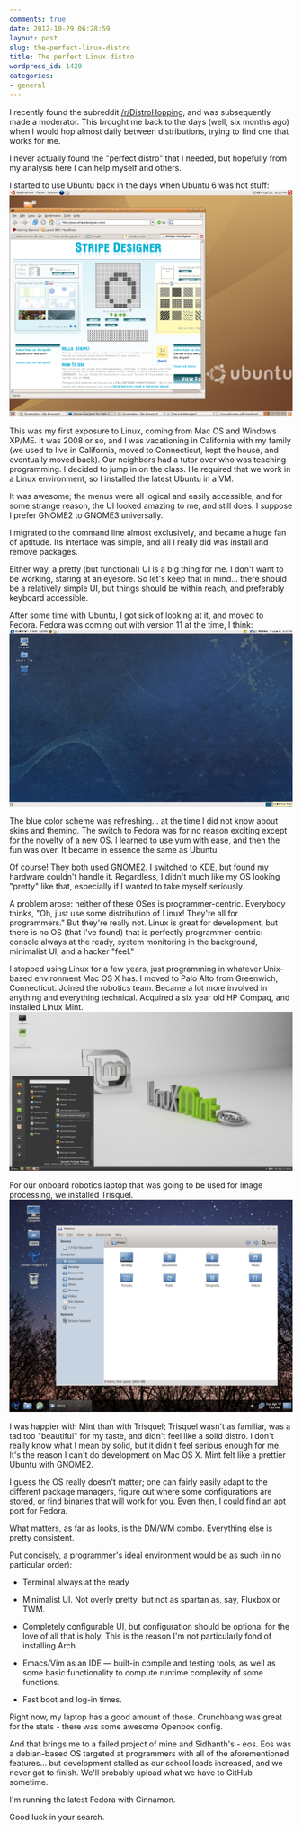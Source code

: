 ```yaml
---
comments: true
date: 2012-10-29 06:28:59
layout: post
slug: the-perfect-linux-distro
title: The perfect Linux distro
wordpress_id: 1429
categories:
- general
---
```


I recently found the subreddit [/r/DistroHopping](http://reddit.com/r/distrohopping), and was subsequently made a moderator. This brought me back to the days (well, six months ago) when I would hop almost daily between distributions, trying to find one that works for me.

I never actually found the "perfect distro" that I needed, but hopefully from my analysis here I can help myself and others.

I started to use Ubuntu back in the days when Ubuntu 6 was hot stuff:[![](/static/images/wp-content/uploads/2012/10/Screenshot.png)](/static/images/wp-content/uploads/2012/10/Screenshot.png)

This was my first exposure to Linux, coming from Mac OS and Windows XP/ME. It was 2008 or so, and I was vacationing in California with my family (we used to live in California, moved to Connecticut, kept the house, and eventually moved back). Our neighbors had a tutor over who was teaching programming. I decided to jump in on the class. He required that we work in a Linux environment, so I installed the latest Ubuntu in a VM.

It was awesome; the menus were all logical and easily accessible, and for some strange reason, the UI looked amazing to me, and still does. I suppose I prefer GNOME2 to GNOME3 universally.

I migrated to the command line almost exclusively, and became a huge fan of aptitude. Its interface was simple, and all I really did was install and remove packages.

Either way, a pretty (but functional) UI is a big thing for me. I don't want to be working, staring at an eyesore. So let's keep that in mind... there should be a relatively simple UI, but things should be within reach, and preferably keyboard accessible.

After some time with Ubuntu, I got sick of looking at it, and moved to Fedora. Fedora was coming out with version 11 at the time, I think:[![](/static/images/wp-content/uploads/2012/10/fedora_screenshot.png)](/static/images/wp-content/uploads/2012/10/fedora_screenshot.png)

The blue color scheme was refreshing... at the time I did not know about skins and theming. The switch to Fedora was for no reason exciting except for the novelty of a new OS. I learned to use yum with ease, and then the fun was over. It became in essence the same as Ubuntu.

Of course! They both used GNOME2. I switched to KDE, but found my hardware couldn't handle it. Regardless, I didn't much like my OS looking "pretty" like that, especially if I wanted to take myself seriously.

A problem arose: neither of these OSes is programmer-centric. Everybody thinks, "Oh, just use some distribution of Linux! They're all for programmers." But they're really not. Linux is great for development, but there is no OS (that I've found) that is perfectly programmer-centric: console always at the ready, system monitoring in the background, minimalist UI, and a hacker "feel."

I stopped using Linux for a few years, just programming in whatever Unix-based environment Mac OS X has. I moved to Palo Alto from Greenwich, Connecticut. Joined the robotics team. Became a lot more involved in anything and everything technical. Acquired a six year old HP Compaq, and installed Linux Mint. [![](/static/images/wp-content/uploads/2012/10/Linux-Mint-13-RC-Cinnamon-Screenshot-Tour-20-1024x576.jpg)](/static/images/wp-content/uploads/2012/10/Linux-Mint-13-RC-Cinnamon-Screenshot-Tour-20.jpg)

For our onboard robotics laptop that was going to be used for image processing, we installed Trisquel. [![](/static/images/wp-content/uploads/2012/10/linux-screenshot-trisquel-5-5-03.jpg)](/static/images/wp-content/uploads/2012/10/linux-screenshot-trisquel-5-5-03.jpg)

I was happier with Mint than with Trisquel; Trisquel wasn't as familiar, was a tad too "beautiful" for my taste, and didn't feel like a solid distro. I don't really know what I mean by solid, but it didn't feel serious enough for me. It's the reason I can't do development on Mac OS X. Mint felt like a prettier Ubuntu with GNOME2.

I guess the OS really doesn't matter; one can fairly easily adapt to the different package managers, figure out where some configurations are stored, or find binaries that will work for you. Even then, I could find an apt port for Fedora.

What matters, as far as looks, is the DM/WM combo. Everything else is pretty consistent.

Put concisely, a programmer's ideal environment would be as such (in no particular order):



	
  * Terminal always at the ready

	
  * Minimalist UI. Not overly pretty, but not as spartan as, say, Fluxbox or TWM.

	
  * Completely configurable UI, but configuration should be optional for the love of all that is holy. This is the reason I'm not particularly fond of installing Arch.

	
  * Emacs/Vim as an IDE — built-in compile and testing tools, as well as some basic functionality to compute runtime complexity of some functions.

	
  * Fast boot and log-in times.


Right now, my laptop has a good amount of those. Crunchbang was great for the stats - there was some awesome Openbox config.

And that brings me to a failed project of mine and Sidhanth's - eos. Eos was a debian-based OS targeted at programmers with all of the aforementioned features... but development stalled as our school loads increased, and we never got to finish. We'll probably upload what we have to GitHub sometime.

I'm running the latest Fedora with Cinnamon.

Good luck in your search.
